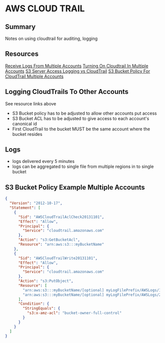 # AWS CLOUD TRAIL

## Summary

Notes on using cloudtrail for auditing, logging

## Resources

[Receive Logs From Multiple Accounts](https://docs.aws.amazon.com/awscloudtrail/latest/userguide/cloudtrail-receive-logs-from-multiple-accounts.html)
[Turning On Cloudtrail In Multiple Accounts](https://docs.aws.amazon.com/awscloudtrail/latest/userguide/turn-on-cloudtrail-in-additional-accounts.html)
[S3 Server Access Logging vs CloudTrail](https://www.netskope.com/blog/aws-s3-logjam-server-access-logging-vs-object-level-logging)
[S3 Bucket Policy For CloudTrail Multiple Accounts](https://docs.aws.amazon.com/awscloudtrail/latest/userguide/cloudtrail-set-bucket-policy-for-multiple-accounts.html)

## Logging CloudTrails To Other Accounts

See resource links above

- S3 Bucket policy has to be adjusted to allow other accounts put access
- S3 Bucket ACL has to be adjusted to give access to each account's canonical id
- First CloudTrail to the bucket MUST be the same account where the bucket resides

## Logs

- logs delivered every 5 minutes
- logs can be aggregated to single file from multiple regions in to single
  bucket

## S3 Bucket Policy Example Multiple Accounts

```json
{
  "Version": "2012-10-17",
  "Statement": [
    {
      "Sid": "AWSCloudTrailAclCheck20131101",
      "Effect": "Allow",
      "Principal": {
        "Service": "cloudtrail.amazonaws.com"
      },
      "Action": "s3:GetBucketAcl",
      "Resource": "arn:aws:s3:::myBucketName"
    },
    {
      "Sid": "AWSCloudTrailWrite20131101",
      "Effect": "Allow",
      "Principal": {
        "Service": "cloudtrail.amazonaws.com"
      },
      "Action": "s3:PutObject",
      "Resource": [
        "arn:aws:s3:::myBucketName/[optional] myLogFilePrefix/AWSLogs/111111111111/*",
        "arn:aws:s3:::myBucketName/[optional] myLogFilePrefix/AWSLogs/222222222222/*"
      ],
      "Condition": {
        "StringEquals": {
          "s3:x-amz-acl": "bucket-owner-full-control"
        }
      }
    }
  ]
}
```
